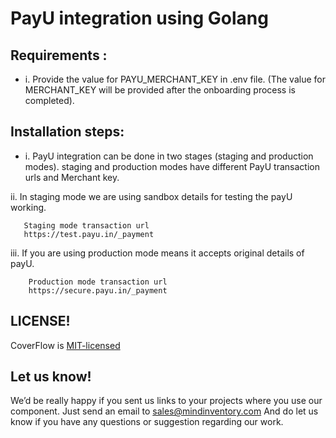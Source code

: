 # PayU integration using Golang 

## Requirements : 
 
* i.  Provide the value for PAYU_MERCHANT_KEY in .env file. (The value for MERCHANT_KEY will be provided after the onboarding process is completed).
      
## Installation steps:

* i. PayU integration can be done in two stages (staging and production modes).
           staging and production modes have different PayU transaction urls and Merchant key.

ii. In staging mode we are using sandbox details for testing the payU working.
       
       Staging mode transaction url 
       https://test.payu.in/_payment
        
iii. If you are using production mode means it accepts original details of payU. 
  
        Production mode transaction url    
        https://secure.payu.in/_payment    
    
## LICENSE!

CoverFlow is [MIT-licensed](https://github.com/mindinventory/Golang-PayU/blob/master/LICENSE)

## Let us know!
We’d be really happy if you sent us links to your projects where you use our component. Just send an email to sales@mindinventory.com And do let us know if you have any questions or suggestion regarding our work.
      
